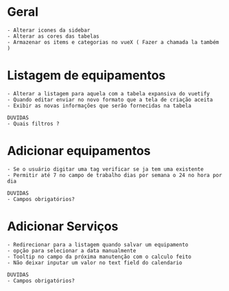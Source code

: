 # Geral
    - Alterar icones da sidebar
    - Alterar as cores das tabelas
    - Armazenar os items e categorias no vueX ( Fazer a chamada la também )

# Listagem de equipamentos
    - Alterar a listagem para aquela com a tabela expansiva do vuetify
    - Quando editar enviar no novo formato que a tela de criação aceita
    - Exibir as novas informações que serão fornecidas na tabela
    
    DUVIDAS
    - Quais filtros ?

# Adicionar equipamentos
    - Se o usuário digitar uma tag verificar se ja tem uma existente
    - Permitir até 7 no campo de trabalho dias por semana o 24 no hora por dia
    
    DUVIDAS
    - Campos obrigatórios?

# Adicionar Serviços
    - Redirecionar para a listagem quando salvar um equipamento
    - opção para selecionar a data manualmente
    - Tooltip no campo da próxima manutenção com o calculo feito
    - Não deixar inputar um valor no text field do calendario

    DUVIDAS
    - Campos obrigatórios?